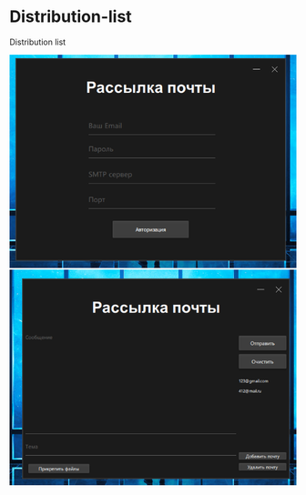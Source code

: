 # Distribution-list
Distribution list


![alt text](https://github.com/maximus1205/Distribution-list/blob/main/Screenshot_14.png?raw=true)
![alte](https://github.com/maximus1205/Distribution-list/blob/main/Screenshot_15.png?raw=true)
